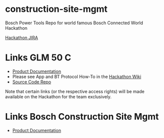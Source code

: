 # construction-site-mgmt
Bosch Power Tools Repo for world famous Bosch Connected World Hackathon

[Hackathon JIRA](https://dev-bosch.com/jira/projects/PTBCW/summary)

# Links GLM 50 C
* [Product Documentation](https://www.boschtools.com/ca/en/boschtools-ocs/laser-measuring-glm-50-c-128522-p/)
* Please see App and BT Protocol How-To in the [Hackathon Wiki](https://dev-bosch.com/confluence/pages/viewpage.action?pageId=32848098)
* [Source Code Repo](https://dev-bosch.com/bitbucket/projects/PTBCW/repos/lasermeasure.android.glm-easyconnect-app/browse)

Note that certain links (or the respective access rights) will be made available on the Hackathon for the team exclusively.

# Links Bosch Construction Site Mgmt
* [Product Documentation](https://www.bosch-smartes-bauen.com)

